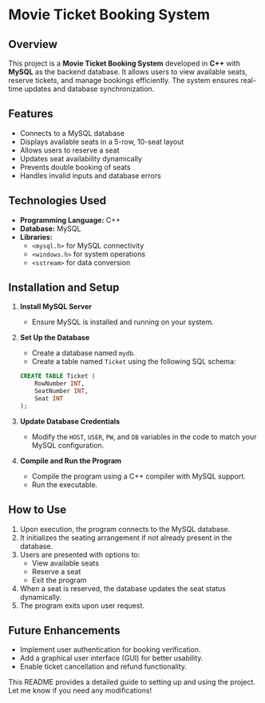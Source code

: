 # Movie Ticket Booking System

## Overview
This project is a **Movie Ticket Booking System** developed in **C++** with **MySQL** as the backend database. It allows users to view available seats, reserve tickets, and manage bookings efficiently. The system ensures real-time updates and database synchronization.

## Features
- Connects to a MySQL database
- Displays available seats in a 5-row, 10-seat layout
- Allows users to reserve a seat
- Updates seat availability dynamically
- Prevents double booking of seats
- Handles invalid inputs and database errors

## Technologies Used
- **Programming Language:** C++
- **Database:** MySQL
- **Libraries:**
  - `<mysql.h>` for MySQL connectivity
  - `<windows.h>` for system operations
  - `<sstream>` for data conversion

## Installation and Setup
1. **Install MySQL Server**
   - Ensure MySQL is installed and running on your system.
2. **Set Up the Database**
   - Create a database named `mydb`.
   - Create a table named `Ticket` using the following SQL schema:
   
   ```sql
   CREATE TABLE Ticket (
       RowNumber INT,
       SeatNumber INT,
       Seat INT
   );
   ```
3. **Update Database Credentials**
   - Modify the `HOST`, `USER`, `PW`, and `DB` variables in the code to match your MySQL configuration.
4. **Compile and Run the Program**
   - Compile the program using a C++ compiler with MySQL support.
   - Run the executable.

## How to Use
1. Upon execution, the program connects to the MySQL database.
2. It initializes the seating arrangement if not already present in the database.
3. Users are presented with options to:
   - View available seats
   - Reserve a seat
   - Exit the program
4. When a seat is reserved, the database updates the seat status dynamically.
5. The program exits upon user request.

## Future Enhancements
- Implement user authentication for booking verification.
- Add a graphical user interface (GUI) for better usability.
- Enable ticket cancellation and refund functionality.

This README provides a detailed guide to setting up and using the project. Let me know if you need any modifications!

